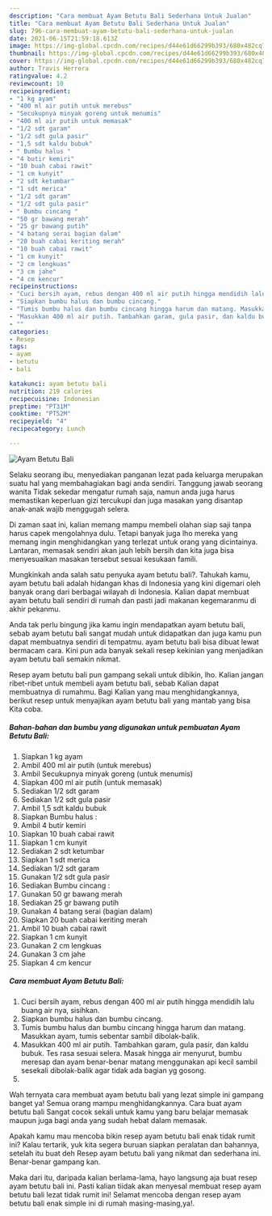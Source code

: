 ```yaml
---
description: "Cara membuat Ayam Betutu Bali Sederhana Untuk Jualan"
title: "Cara membuat Ayam Betutu Bali Sederhana Untuk Jualan"
slug: 796-cara-membuat-ayam-betutu-bali-sederhana-untuk-jualan
date: 2021-06-15T21:59:18.613Z
image: https://img-global.cpcdn.com/recipes/d44e61d66299b393/680x482cq70/ayam-betutu-bali-foto-resep-utama.jpg
thumbnail: https://img-global.cpcdn.com/recipes/d44e61d66299b393/680x482cq70/ayam-betutu-bali-foto-resep-utama.jpg
cover: https://img-global.cpcdn.com/recipes/d44e61d66299b393/680x482cq70/ayam-betutu-bali-foto-resep-utama.jpg
author: Travis Herrera
ratingvalue: 4.2
reviewcount: 10
recipeingredient:
- "1 kg ayam"
- "400 ml air putih untuk merebus"
- "Secukupnya minyak goreng untuk menumis"
- "400 ml air putih untuk memasak"
- "1/2 sdt garam"
- "1/2 sdt gula pasir"
- "1,5 sdt kaldu bubuk"
- " Bumbu halus "
- "4 butir kemiri"
- "10 buah cabai rawit"
- "1 cm kunyit"
- "2 sdt ketumbar"
- "1 sdt merica"
- "1/2 sdt garam"
- "1/2 sdt gula pasir"
- " Bumbu cincang "
- "50 gr bawang merah"
- "25 gr bawang putih"
- "4 batang serai bagian dalam"
- "20 buah cabai keriting merah"
- "10 buah cabai rawit"
- "1 cm kunyit"
- "2 cm lengkuas"
- "3 cm jahe"
- "4 cm kencur"
recipeinstructions:
- "Cuci bersih ayam, rebus dengan 400 ml air putih hingga mendidih lalu buang air nya, sisihkan."
- "Siapkan bumbu halus dan bumbu cincang."
- "Tumis bumbu halus dan bumbu cincang hingga harum dan matang. Masukkan ayam, tumis sebentar sambil dibolak-balik."
- "Masukkan 400 ml air putih. Tambahkan garam, gula pasir, dan kaldu bubuk. Tes rasa sesuai selera. Masak hingga air menyurut, bumbu meresap dan ayam benar-benar matang menggunakan api kecil sambil sesekali dibolak-balik agar tidak ada bagian yg gosong."
- ""
categories:
- Resep
tags:
- ayam
- betutu
- bali

katakunci: ayam betutu bali 
nutrition: 219 calories
recipecuisine: Indonesian
preptime: "PT31M"
cooktime: "PT52M"
recipeyield: "4"
recipecategory: Lunch

---
```



![Ayam Betutu Bali](https://img-global.cpcdn.com/recipes/d44e61d66299b393/680x482cq70/ayam-betutu-bali-foto-resep-utama.jpg)

Selaku seorang ibu, menyediakan panganan lezat pada keluarga merupakan suatu hal yang membahagiakan bagi anda sendiri. Tanggung jawab seorang  wanita Tidak sekedar mengatur rumah saja, namun anda juga harus memastikan keperluan gizi tercukupi dan juga masakan yang disantap anak-anak wajib menggugah selera.

Di zaman  saat ini, kalian memang mampu membeli olahan siap saji tanpa harus capek mengolahnya dulu. Tetapi banyak juga lho mereka yang memang ingin menghidangkan yang terlezat untuk orang yang dicintainya. Lantaran, memasak sendiri akan jauh lebih bersih dan kita juga bisa menyesuaikan masakan tersebut sesuai kesukaan famili. 



Mungkinkah anda salah satu penyuka ayam betutu bali?. Tahukah kamu, ayam betutu bali adalah hidangan khas di Indonesia yang kini digemari oleh banyak orang dari berbagai wilayah di Indonesia. Kalian dapat membuat ayam betutu bali sendiri di rumah dan pasti jadi makanan kegemaranmu di akhir pekanmu.

Anda tak perlu bingung jika kamu ingin mendapatkan ayam betutu bali, sebab ayam betutu bali sangat mudah untuk didapatkan dan juga kamu pun dapat membuatnya sendiri di tempatmu. ayam betutu bali bisa dibuat lewat bermacam cara. Kini pun ada banyak sekali resep kekinian yang menjadikan ayam betutu bali semakin nikmat.

Resep ayam betutu bali pun gampang sekali untuk dibikin, lho. Kalian jangan ribet-ribet untuk membeli ayam betutu bali, sebab Kalian dapat membuatnya di rumahmu. Bagi Kalian yang mau menghidangkannya, berikut resep untuk menyajikan ayam betutu bali yang mantab yang bisa Kita coba.

<!--inarticleads1-->

##### Bahan-bahan dan bumbu yang digunakan untuk pembuatan Ayam Betutu Bali:

1. Siapkan 1 kg ayam
1. Ambil 400 ml air putih (untuk merebus)
1. Ambil Secukupnya minyak goreng (untuk menumis)
1. Siapkan 400 ml air putih (untuk memasak)
1. Sediakan 1/2 sdt garam
1. Sediakan 1/2 sdt gula pasir
1. Ambil 1,5 sdt kaldu bubuk
1. Siapkan  Bumbu halus :
1. Ambil 4 butir kemiri
1. Siapkan 10 buah cabai rawit
1. Siapkan 1 cm kunyit
1. Sediakan 2 sdt ketumbar
1. Siapkan 1 sdt merica
1. Sediakan 1/2 sdt garam
1. Gunakan 1/2 sdt gula pasir
1. Sediakan  Bumbu cincang :
1. Gunakan 50 gr bawang merah
1. Sediakan 25 gr bawang putih
1. Gunakan 4 batang serai (bagian dalam)
1. Siapkan 20 buah cabai keriting merah
1. Ambil 10 buah cabai rawit
1. Siapkan 1 cm kunyit
1. Gunakan 2 cm lengkuas
1. Gunakan 3 cm jahe
1. Siapkan 4 cm kencur




<!--inarticleads2-->

##### Cara membuat Ayam Betutu Bali:

1. Cuci bersih ayam, rebus dengan 400 ml air putih hingga mendidih lalu buang air nya, sisihkan.
1. Siapkan bumbu halus dan bumbu cincang.
1. Tumis bumbu halus dan bumbu cincang hingga harum dan matang. Masukkan ayam, tumis sebentar sambil dibolak-balik.
1. Masukkan 400 ml air putih. Tambahkan garam, gula pasir, dan kaldu bubuk. Tes rasa sesuai selera. Masak hingga air menyurut, bumbu meresap dan ayam benar-benar matang menggunakan api kecil sambil sesekali dibolak-balik agar tidak ada bagian yg gosong.
1. 




Wah ternyata cara membuat ayam betutu bali yang lezat simple ini gampang banget ya! Semua orang mampu menghidangkannya. Cara buat ayam betutu bali Sangat cocok sekali untuk kamu yang baru belajar memasak maupun juga bagi anda yang sudah hebat dalam memasak.

Apakah kamu mau mencoba bikin resep ayam betutu bali enak tidak rumit ini? Kalau tertarik, yuk kita segera buruan siapkan peralatan dan bahannya, setelah itu buat deh Resep ayam betutu bali yang nikmat dan sederhana ini. Benar-benar gampang kan. 

Maka dari itu, daripada kalian berlama-lama, hayo langsung aja buat resep ayam betutu bali ini. Pasti kalian tiidak akan menyesal membuat resep ayam betutu bali lezat tidak rumit ini! Selamat mencoba dengan resep ayam betutu bali enak simple ini di rumah masing-masing,ya!.

